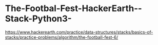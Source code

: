 # The-Footbal-Fest-HackerEarth--Stack-Python3-
https://www.hackerearth.com/practice/data-structures/stacks/basics-of-stacks/practice-problems/algorithm/the-football-fest-6/
